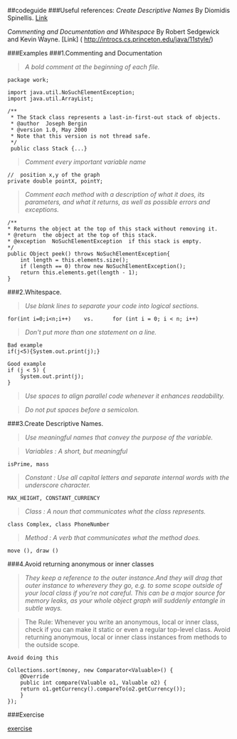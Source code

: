##codeguide
###Useful references:
*Create Descriptive Names* By Diomidis Spinellis. [Link](
http://www.informit.com/articles/article.aspx?p=2223710 )

*Commenting and Documentation and Whitespace* By Robert Sedgewick and Kevin Wayne. [Link] (
http://introcs.cs.princeton.edu/java/11style/)


###Examples
###1.Commenting and Documentation 
>*A bold comment at the beginning of each file.*

```
package work;

import java.util.NoSuchElementException;
import java.util.ArrayList;

/**
 * The Stack class represents a last-in-first-out stack of objects. 
 * @author  Joseph Bergin
 * @version 1.0, May 2000
 * Note that this version is not thread safe. 
 */
 public class Stack {...}
 ```

>*Comment every important variable name*

```
//  position x,y of the graph
private double pointX, pointY;
```


>*Comment each method with a description of what it does, its parameters, and what it returns, as well as possible errors and exceptions.*


```
/**
* Returns the object at the top of this stack without removing it. 
* @return  the object at the top of this stack. 
* @exception  NoSuchElementException  if this stack is empty.
*/
public Object peek() throws NoSuchElementException{
    int length = this.elements.size();
    if (length == 0) throw new NoSuchElementException();
    return this.elements.get(length - 1);
}
```

###2.Whitespace.

>*Use blank lines to separate your code into logical sections.*

```for(int i=0;i<n;i++)    vs.      for (int i = 0; i < n; i++)```

>*Don't put more than one statement on a line.*

```
Bad example
if(j<5){System.out.print(j);}
```

```
Good example
if (j < 5) {
    System.out.print(j);
}
```

>*Use spaces to align parallel code whenever it enhances readability.*

>*Do not put spaces before a semicolon.*




###3.Create Descriptive Names.
>*Use meaningful names that convey the purpose of the variable.*

>*Variables : A short, but meaningful*

```isPrime, mass```

>*Constant : Use all capital letters and separate internal words with the underscore character.*

```MAX_HEIGHT, CONSTANT_CURRENCY```

>*Class : A noun that communicates what the class represents.*

```class Complex, class PhoneNumber```

>*Method : A verb that communicates what the method does.*

```move (), draw ()```


###4.Avoid returning anonymous or inner classes
>*They keep a reference to the outer instance.And they will drag that outer instance to wherevery they go, e.g. to some scope outside of your local class if you’re not careful. This can be a major source for memory leaks, as your whole object graph will suddenly entangle in subtle ways.*

>The Rule: Whenever you write an anonymous, local or inner class, 
check if you can make it static or even a regular top-level class. Avoid returning anonymous, local or inner class instances from methods to the outside scope.


```
Avoid doing this

Collections.sort(money, new Comparator<Valuable>() {
    @Override
    public int compare(Valuable o1, Valuable o2) {
	return o1.getCurrency().compareTo(o2.getCurrency());
    }			
});
```

###Exercise

[exercise](https://github.com/peachyapc/codeguide/blob/master/src/codeguide/OfficeHotel.java)
